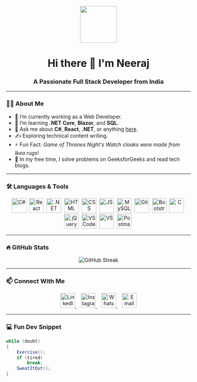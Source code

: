 <div align="center" id="header">
  <img src="https://media.giphy.com/media/M9gbBd9nbDrOTu1Mqx/giphy.gif" width="100"/>
  <h1>Hi there 👋 I'm Neeraj</h1>
  <h3>A Passionate Full Stack Developer from India</h3>
</div>

---

### :technologist: About Me
- 🔭 I’m currently working as a Web Developer.
- 🌱 I’m learning **.NET Core**, **Blazor**, and **SQL**.
- 💬 Ask me about **C#**, **React**, **.NET**, or anything [here](https://github.com/neerajsingh9090).
- ✍️ Exploring technical content writing.
- ⚡ Fun Fact: *Game of Thrones Night's Watch cloaks were made from Ikea rugs!*
- 🧠 In my free time, I solve problems on GeeksforGeeks and read tech blogs.

---

### 🛠️ Languages & Tools
<div align="center">
  <img src="https://cdn.jsdelivr.net/gh/devicons/devicon/icons/csharp/csharp-original.svg" title="C#" alt="C#" width="40" height="40"/>&nbsp;
  <img src="https://cdn.jsdelivr.net/gh/devicons/devicon/icons/react/react-original.svg" title="React" alt="React" width="40" height="40"/>&nbsp;
  <img src="https://cdn.jsdelivr.net/gh/devicons/devicon/icons/dot-net/dot-net-original.svg" title=".NET Core" alt=".NET Core" width="40" height="40"/>&nbsp;
  <img src="https://cdn.jsdelivr.net/gh/devicons/devicon/icons/html5/html5-original.svg" title="HTML" alt="HTML" width="40" height="40"/>&nbsp;
  <img src="https://cdn.jsdelivr.net/gh/devicons/devicon/icons/css3/css3-original.svg" title="CSS" alt="CSS" width="40" height="40"/>&nbsp;
  <img src="https://cdn.jsdelivr.net/gh/devicons/devicon/icons/javascript/javascript-original.svg" title="JavaScript" alt="JS" width="40" height="40"/>&nbsp;
  <img src="https://cdn.jsdelivr.net/gh/devicons/devicon/icons/mysql/mysql-original-wordmark.svg" title="MySQL" alt="MySQL" width="40" height="40"/>&nbsp;
  <img src="https://cdn.jsdelivr.net/gh/devicons/devicon/icons/git/git-original.svg" title="Git" alt="Git" width="40" height="40"/>&nbsp;
  <img src="https://cdn.jsdelivr.net/gh/devicons/devicon/icons/bootstrap/bootstrap-original.svg" title="Bootstrap" alt="Bootstrap" width="40" height="40"/>&nbsp;
  <img src="https://cdn.jsdelivr.net/gh/devicons/devicon/icons/c/c-original.svg" title="C" alt="C" width="40" height="40"/>&nbsp;
  <img src="https://cdn.jsdelivr.net/gh/devicons/devicon/icons/jquery/jquery-original.svg" title="jQuery" alt="jQuery" width="40" height="40"/>&nbsp;
  <img src="https://cdn.jsdelivr.net/gh/devicons/devicon/icons/vscode/vscode-original.svg" title="VS Code" alt="VS Code" width="40" height="40"/>&nbsp;
  <img src="https://cdn.jsdelivr.net/gh/devicons/devicon/icons/visualstudio/visualstudio-plain.svg" title="Visual Studio" alt="VS" width="40" height="40"/>&nbsp;
  <img src="https://cdn.jsdelivr.net/gh/devicons/devicon/icons/postman/postman-original.svg" title="Postman" alt="Postman" width="40" height="40"/>&nbsp;
</div>

---

### 🔥 GitHub Stats
<p align="center">
  <img src="https://streak-stats.demolab.com?user=neerajsingh9090&theme=dark&hide_border=true" alt="GitHub Streak"/>
</p>

---

### 📫 Connect With Me
<p align="center">
  <a href="https://www.linkedin.com/in/neerajsingh001" target="_blank">
    <img src="https://cdn.jsdelivr.net/gh/devicons/devicon/icons/linkedin/linkedin-original.svg" width="40" height="40" alt="LinkedIn" />
  </a>&nbsp;&nbsp;
  <a href="https://www.instagram.com/Lneeraj_ranaL" target="_blank">
    <img src="https://raw.githubusercontent.com/rahuldkjain/github-profile-readme-generator/master/src/images/icons/Social/instagram.svg" width="40" height="40" alt="Instagram" />
  </a>&nbsp;&nbsp;
  <a href="https://wa.me/919999999999/" target="_blank">
    <img src="https://github.com/amantiwari8861/C_Batch_11_to_12/raw/master/whatsapp.png" width="40" height="40" alt="WhatsApp" />
  </a>&nbsp;&nbsp;
  <a href="mailto:neerajgill9009@gmail.com">
    <img src="https://github.com/amantiwari8861/C_Batch_11_to_12/raw/master/mail.png" width="40" height="40" alt="Email" />
  </a>
</p>

---

### 💻 Fun Dev Snippet

```csharp
while (doubt)
{
    Exercise();
    if (tired)
        break;
    SweatItOut();
}
